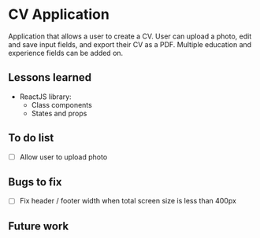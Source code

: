 # CV Application
Application that allows a user to create a CV. User can upload a photo, edit and save input fields, and export their CV as a PDF. Multiple education and experience fields can be added on.

## Lessons learned
- ReactJS library: 
    - Class components
    - States and props

## To do list
- [ ] Allow user to upload photo

## Bugs to fix
- [ ] Fix header / footer width when total screen size is less than 400px

## Future work